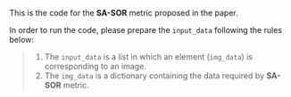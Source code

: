 This is the code for the **SA-SOR** metric proposed in the paper. 

In order to run the code, please prepare the `input_data` following the rules below:

>1. The `input_data` is a list in which an element (`img_data`) is corresponding to an image.  
>2. The `img_data` is a dictionary containing the data required by **SA-SOR** metric.
